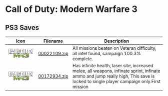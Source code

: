 # Call of Duty: Modern Warfare 3

## PS3 Saves

| Icon | Filename | Description |
|------|----------|-------------|
| ![Call of Duty: Modern Warfare 3](ICON0.PNG) | [00022109.zip](00022109.zip) | All missions beaten on Veteran difficulty, all intel found, campaign 100.3% complete. |
| ![Call of Duty: Modern Warfare 3](ICON0.PNG) | [00172934.zip](00172934.zip) | Has infinite health, laser site, increased melee, all weapons, infinate sprint, infinate ammo and jump really high, This save is locked to single player campaign only.First mission |

